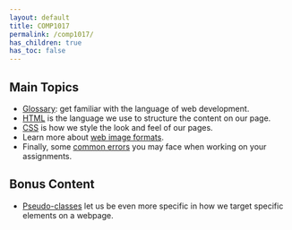 ```yaml
---
layout: default
title: COMP1017
permalink: /comp1017/
has_children: true
has_toc: false
---
```





## Main Topics
- [Glossary](./glossary): get familiar with the language of web development.
- [HTML](./html) is the language we use to structure the content on our page.
- [CSS](./css) is how we style the look and feel of our pages.
- Learn more about [web image formats](./web-image-formats).
- Finally, some [common errors](./errors) you may face when working on your assignments.

## Bonus Content
- [Pseudo-classes](./pseudo-classes) let us be even more specific in how we target specific elements on a webpage.
